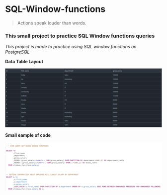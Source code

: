 # SQL-Window-functions
>Actions speak louder than words.
>
### This small project to practice SQL Window functions queries
*This project is made to practice using SQL window functions on PostgreSQL*


**Data Table Layout**

![alt text](https://github.com/VostanieKotov/SQL-Window-functions/blob/main/salary%20table.PNG)

**Small eample of code**

![alt text](https://github.com/VostanieKotov/SQL-Window-functions/blob/main/query%20example.PNG)
